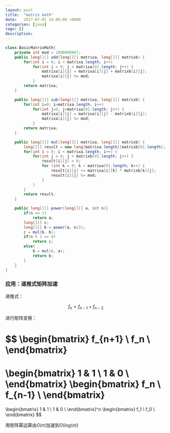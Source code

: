 ```yaml
---
layout: post
title:  "matrix math"
date:   2017-07-01 14:00:00 +0800
categories: [java]
tags: []
description: 
---
```


~~~java
class BasicMatrixMath{
    private int mod = 1000000007;
    public long[][] add(long[][] matrixa, long[][] matrixb) {
        for(int i = 0; i < matrixa.length; i++)
            for(int j = 0; j < matrixa[0].length; j++) {
                matrixa[i][j] = matrixa[i][j] + matrixb[i][j];
                matrixa[i][j] %= mod;
            }
        return matrixa;
    }

    public long[][] sub(long[][] matrixa, long[][] matrixb) {
        for(int i=0; i<matrixa.length; i++)
            for(int j=0; j<matrixa[0].length; j++) {
                matrixa[i][j] = matrixa[i][j] - matrixb[i][j];
                matrixa[i][j] %= mod;
            }
        return matrixa;
    }

    public long[][] mul(long[][] matrixa, long[][] matrixb) {
        long[][] result = new long[matrixa.length][matrixb[0].length];
        for(int i = 0; i < matrixa.length; i++) {
            for(int j = 0; j < matrixb[0].length; j++) {
                result[i][j] = 0;
                for (int k = 0; k < matrixa[0].length; k++) {
                    result[i][j] += matrixa[i][k] * matrixb[k][j];
                    result[i][j] %= mod;
                }
            }
        }
        return result;
    }

    public long[][] power(long[][] a, int n){
        if(n == 1)
            return a;
        long[][] c;
        long[][] b = power(a, n/2);
        c = mul(b, b);
        if(n % 2 == 0)
            return c;
        else{
            b = mul(c, a);
            return b;
        }
    }
}
~~~

### 应用：递推式矩阵加速

递推式：

$$f_n = f_{n-1} + f_{n-2}$$

进行矩阵变换：

$$
\begin{bmatrix}
    f_{n+1} \\
    f_n \\
\end{bmatrix}
=
\begin{bmatrix}
    1 & 1 \\
    1 & 0 \\
\end{bmatrix}
\begin{bmatrix}
    f_n \\
    f_{n-1} \\
\end{bmatrix}
=
\begin{bmatrix}
    1 & 1 \\
    1 & 0 \\
\end{bmatrix}^n
\begin{bmatrix}
    f_1 \\
    f_0 \\
\end{bmatrix}
$$

用矩阵幂运算由$O(n)$加速到$O(log(n))$





